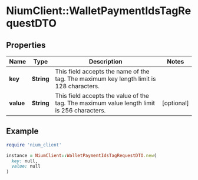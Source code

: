 # NiumClient::WalletPaymentIdsTagRequestDTO

## Properties

| Name | Type | Description | Notes |
| ---- | ---- | ----------- | ----- |
| **key** | **String** | This field accepts the name of the tag. The maximum key length limit is 128 characters. |  |
| **value** | **String** | This field accepts the value of the tag. The maximum value length limit is 256 characters. | [optional] |

## Example

```ruby
require 'nium_client'

instance = NiumClient::WalletPaymentIdsTagRequestDTO.new(
  key: null,
  value: null
)
```

